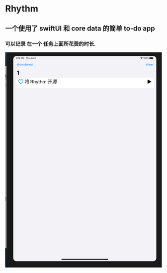 # Rhythm

## 一个使用了 swiftUI 和 core data 的简单 to-do app
### 可以记录 在一个 任务上面所花费的时长.

![img](https://github.com/PhilomelaLib/Rhythm/blob/master/Rhythm/截屏2020-01-09下午8.18.53.png)
